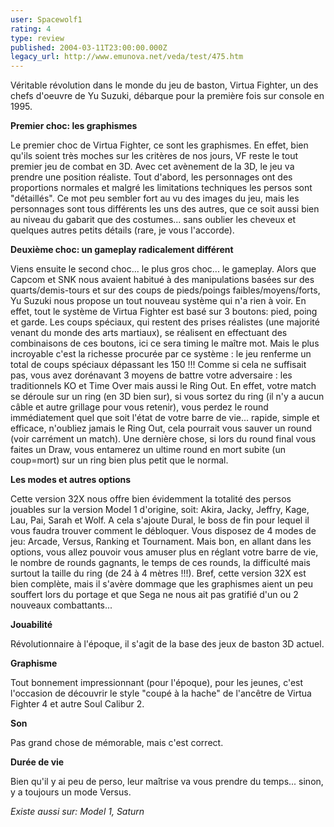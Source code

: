 ```yaml
---
user: Spacewolf1
rating: 4
type: review
published: 2004-03-11T23:00:00.000Z
legacy_url: http://www.emunova.net/veda/test/475.htm
---
```

Véritable révolution dans le monde du jeu de baston, Virtua Fighter, un des chefs d'oeuvre de Yu Suzuki, débarque pour la première fois sur console en 1995\.  

  

**Premier choc: les graphismes**  

Le premier choc de Virtua Fighter, ce sont les graphismes. En effet, bien qu'ils soient très moches sur les critères de nos jours, VF reste le tout premier jeu de combat en 3D. Avec cet avènement de la 3D, le jeu va prendre une position réaliste. Tout d'abord, les personnages ont des proportions normales et malgré les limitations techniques les persos sont "détaillés". Ce mot peu sembler fort au vu des images du jeu, mais les personnages sont tous différents les uns des autres, que ce soit aussi bien au niveau du gabarit que des costumes... sans oublier les cheveux et quelques autres petits détails (rare, je vous l'accorde).  

  

**Deuxième choc: un gameplay radicalement différent**  

Viens ensuite le second choc... le plus gros choc... le gameplay. Alors que Capcom et SNK nous avaient habitué à des manipulations basées sur des quarts/demis-tours et sur des coups de pieds/poings faibles/moyens/forts, Yu Suzuki nous propose un tout nouveau système qui n'a rien à voir. En effet, tout le système de Virtua Fighter est basé sur 3 boutons: pied, poing et garde. Les coups spéciaux, qui restent des prises réalistes (une majorité venant du monde des arts martiaux), se réalisent en effectuant des combinaisons de ces boutons, ici ce sera timing le maître mot. Mais le plus incroyable c'est la richesse procurée par ce système : le jeu renferme un total de coups spéciaux dépassant les 150 !!! Comme si cela ne suffisait pas, vous avez dorénavant 3 moyens de battre votre adversaire : les traditionnels KO et Time Over mais aussi le Ring Out. En effet, votre match se déroule sur un ring (en 3D bien sur), si vous sortez du ring (il n'y a aucun câble et autre grillage pour vous retenir), vous perdez le round immédiatement quel que soit l'état de votre barre de vie... rapide, simple et efficace, n'oubliez jamais le Ring Out, cela pourrait vous sauver un round (voir carrément un match). Une dernière chose, si lors du round final vous faites un Draw, vous entamerez un ultime round en mort subite (un coup=mort) sur un ring bien plus petit que le normal.  

  

**Les modes et autres options**  

Cette version 32X nous offre bien évidemment la totalité des persos jouables sur la version Model 1 d'origine, soit: Akira, Jacky, Jeffry, Kage, Lau, Pai, Sarah et Wolf. A cela s'ajoute Dural, le boss de fin pour lequel il vous faudra trouver comment le débloquer. Vous disposez de 4 modes de jeu: Arcade, Versus, Ranking et Tournament. Mais bon, en allant dans les options, vous allez pouvoir vous amuser plus en réglant votre barre de vie, le nombre de rounds gagnants, le temps de ces rounds, la difficulté mais surtout la taille du ring (de 24 à 4 mètres !!!). Bref, cette version 32X est bien complète, mais il s'avère dommage que les graphismes aient un peu souffert lors du portage et que Sega ne nous ait pas gratifié d'un ou 2 nouveaux combattants...  

  

  

**Jouabilité**  

Révolutionnaire à l'époque, il s'agit de la base des jeux de baston 3D actuel.  

**Graphisme**  

Tout bonnement impressionnant (pour l'époque), pour les jeunes, c'est l'occasion de découvrir le style "coupé à la hache" de l'ancêtre de Virtua Fighter 4 et autre Soul Calibur 2\.  

**Son**  

Pas grand chose de mémorable, mais c'est correct.  

**Durée de vie**  

Bien qu'il y ai peu de perso, leur maîtrise va vous prendre du temps... sinon, y a toujours un mode Versus.  

  

_Existe aussi sur:_ _Model 1, Saturn_